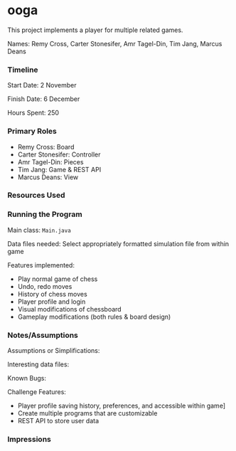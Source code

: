 ooga
====

This project implements a player for multiple related games.

Names: Remy Cross, Carter Stonesifer, Amr Tagel-Din, Tim Jang, Marcus Deans


### Timeline

Start Date: 2 November

Finish Date: 6 December

Hours Spent: 250

### Primary Roles

* Remy Cross: Board
* Carter Stonesifer: Controller
* Amr Tagel-Din: Pieces
* Tim Jang: Game & REST API
* Marcus Deans: View

### Resources Used


### Running the Program

Main class: ```Main.java```

Data files needed: Select appropriately formatted simulation file from within game

Features implemented:
* Play normal game of chess
* Undo, redo moves
* History of chess moves
* Player profile and login
* Visual modifications of chessboard
* Gameplay modifications (both rules & board design)

### Notes/Assumptions

Assumptions or Simplifications:

Interesting data files:

Known Bugs:

Challenge Features:
* Player profile saving history, preferences, and accessible within game]
* Create multiple programs that are customizable
* REST API to store user data


### Impressions

